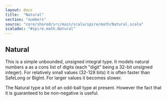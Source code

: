 ```yaml
---
layout: docs
title:  "Natural"
section: "numbers"
source: "core/shared/src/main/scala/spire/math/Natural.scala"
scaladoc: "#spire.math.Natural"
---
```


## Natural

This is a simple unbounded, unsigned integral type. It models natural numbers
a as a cons list of digits (each "digit" being a 32-bit unsigned integer).
For relatively small values (32-128 bits) it is often faster than SafeLong or
BigInt. For larger values it becomes slower.

The Natural type a bit of an odd-ball type at present. However the fact that
it is guaranteed to be non-negative is useful.
